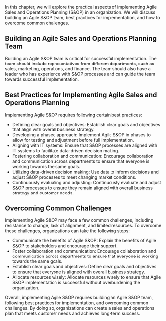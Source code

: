 
In this chapter, we will explore the practical aspects of implementing Agile Sales and Operations Planning (S&OP) in an organization. We will discuss building an Agile S&OP team, best practices for implementation, and how to overcome common challenges.

Building an Agile Sales and Operations Planning Team
----------------------------------------------------

Building an Agile S&OP team is critical for successful implementation. The team should include representatives from different departments, such as sales, marketing, operations, and finance. The team should also have a leader who has experience with S&OP processes and can guide the team towards successful implementation.

Best Practices for Implementing Agile Sales and Operations Planning
-------------------------------------------------------------------

Implementing Agile S&OP requires following certain best practices:

* Defining clear goals and objectives: Establish clear goals and objectives that align with overall business strategy.
* Developing a phased approach: Implement Agile S&OP in phases to allow for testing and adjustment before full implementation.
* Aligning with IT systems: Ensure that S&OP processes are aligned with IT systems to facilitate data-driven decision making.
* Fostering collaboration and communication: Encourage collaboration and communication across departments to ensure that everyone is working towards the same goals.
* Utilizing data-driven decision making: Use data to inform decisions and adjust S&OP processes to meet changing market conditions.
* Continuously evaluating and adjusting: Continuously evaluate and adjust S&OP processes to ensure they remain aligned with overall business strategy and customer needs.

Overcoming Common Challenges
----------------------------

Implementing Agile S&OP may face a few common challenges, including resistance to change, lack of alignment, and limited resources. To overcome these challenges, organizations can take the following steps:

* Communicate the benefits of Agile S&OP: Explain the benefits of Agile S&OP to stakeholders and encourage their support.
* Foster collaboration and communication: Encourage collaboration and communication across departments to ensure that everyone is working towards the same goals.
* Establish clear goals and objectives: Define clear goals and objectives to ensure that everyone is aligned with overall business strategy.
* Allocate resources wisely: Allocate resources wisely to ensure that Agile S&OP implementation is successful without overburdening the organization.

Overall, implementing Agile S&OP requires building an Agile S&OP team, following best practices for implementation, and overcoming common challenges. By doing so, organizations can create a sales and operations plan that meets customer needs and achieves long-term success.
